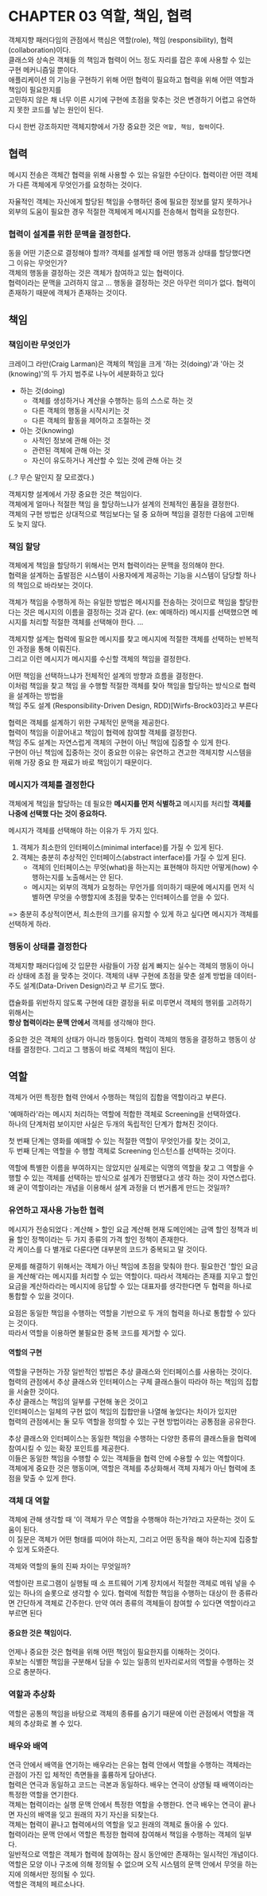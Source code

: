 # CHAPTER 03 역할, 책임, 협력

객체지향 패러다임의 관점에서 핵심은 역할(role), 책임 (responsibility), 협력(collaboration)이다.  
클래스와 상속은 객체들 의 책임과 협력이 어느 정도 자리를 잡은 후에 사용할 수 있는 구현 메커니즘일 뿐이다.  
애플리케이션 의 기능을 구현하기 위해 어떤 협력이 필요하고 협력을 위해 어떤 역할과 책임이 필요한지를   
고민하지 않은 채 너무 이른 시기에 구현에 초점을 맞추는 것은 변경하기 어렵고 유연하지 못한 코드를 낳는 원인이 된다.

다시 한번 강조하지만 객체지향에서 가장 중요한 것은 `역할, 책임, 협력`이다.

## 협력
메시지 전송은 객체간 협력을 위해 사용할 수 있는 유일한 수단이다.
협력이란 어떤 객체가 다른 객체에게 무엇인가를 요청하는 것이다.   

자율적인 객체는 자신에게 할당된 책임을 수행하던 중에 필요한 정보를 알지 못하거나  
외부의 도움이 필요한 경우 적절한 객체에게 메시지를 전송해서 협력을 요청한다.

### 협력이 설계를 위한 문맥을 결정한다. 
동을 어떤 기준으로 결정해야 할까? 객체를 설계할 때 어떤 행동과 상태를 할당했다면 그 이유는 무엇인가?  
객체의 행동을 결정하는 것은 객체가 참여하고 있는 협력이다.  
협력이라는 문맥을 고려하지 않고 ... 행동을 결정하는 것은 아무런 의미가 없다. 협력이 존재하기 때문에 객체가 존재하는 것이다.

## 책임
### 책임이란 무엇인가 
크레이그 라만(Craig Larman)은 객체의 책임을 크게 '하는 것(doing)'과 '아는 것(knowing)'의 두 가지 범주로 나누어 세분화하고 있다  

- 하는 것(doing)  
  - 객체를 생성하거나 계산을 수행하는 등의 스스로 하는 것 
  - 다른 객체의 행동을 시작시키는 것 
  - 다른 객체의 활동을 제어하고 조절하는 것
- 아는 것(knowing)  
  - 사적인 정보에 관해 아는 것
  - 관련된 객체에 관해 아는 것
  - 자신이 유도하거나 게산할 수 있는 것에 관해 아는 것

(..? 무슨 말인지 잘 모르겠다.)

객체지향 설계에서 가장 중요한 것은 책임이다.  
객체에게 얼마나 적절한 책임 을 할당하느냐가 설계의 전체적인 품질을 결정한다.  
객체의 구현 방법은 상대적으로 책임보다는 덜 중 요하며 책임을 결정한 다음에 고민해도 늦지 않다.

### 책임 할당
객체에게 책임을 할당하기 위해서는 먼저 협력이라는 문맥을 정의해야 한다.  
협력을 설계하는 출발점은 시스템이 사용자에게 제공하는 기능을 시스템이 담당할 하나의 책임으로 바라보는 것이다.  

객체가 책임을 수행하게 하는 유일한 방법은 메시지를 전송하는 것이므로 책임을 할당한다는 것은 메시지의 이름을 결정하는 것과 같다.
(ex: 예매하라)
메시지를 선택했으면 메시지를 처리할 적절한 객체를 선택해야 한다.
... 

객체지향 설계는 협력에 필요한 메시지를 찾고 메시지에 적절한 객체를 선택하는 반복적인 과정을 통해 이뤄진다.  
그리고 이런 메시지가 메시지를 수신할 객체의 책임을 결정한다.  

어떤 책임을 선택하느냐가 전체적인 설계의 방향과 흐름을 결정한다.  
이처럼 책임을 찾고 책임 을 수행할 적절한 객체를 찾아 책임을 할당하는 방식으로 협력을 설계하는 방법을  
책임 주도 설계 (Responsibility-Driven Design, RDD)[Wirfs-Brock03]라고 부른다

협력은 객체를 설계하기 위한 구체적인 문맥을 제공한다.  
협력이 책임을 이끌어내고 책임이 협력에 참여할 객체를 결정한다.  
책임 주도 설계는 자연스럽게 객체의 구현이 아닌 책임에 집중할 수 있게 한다.  
구현이 아닌 책임에 집중하는 것이 중요한 이유는 유연하고 견고한 객체지향 시스템을 위해 가장 중요 한 재료가 바로 책임이기 때문이다.  

### 메시지가 객체를 결정한다
객체에게 책임을 할당하는 데 필요한 **메시지를 먼저 식별하고** 메시지를 처리할 **객체를 나중에 선택했 다는 것이 중요하다.**

메시지가 객체를 선택해야 하는 이유가 두 가지 있다. 
1. 객체가 최소한의 인터페이스(minimal interface)를 가질 수 있게 된다.
2. 객체는 충분히 추상적인 인터페이스(abstract interface)를 가질 수 있게 된다. 
   - 객체의 인터페이스는 무엇(what)을 하는지는 표현해야 하지만 어떻게(how) 수행하는지를 노출해서는 안 된다. 
   - 메시지는 외부의 객체가 요청하는 무언가를 의미하기 때문에 메시지를 먼저 식별하면 무엇을 수행할지에 초점을 맞추는 인터페이스를 얻을 수 있다.

=> 충분히 추상적이면서, 최소한의 크기를 유지할 수 있게 하고 싶다면 메시지가 객체를 선택하게 하라. 

### 행동이 상태를 결정한다
객체지향 패러다임에 갓 입문한 사람들이 가장 쉽게 빠지는 실수는 객체의 행동이 아니라 상태에 초점 을 맞추는 것이다.
객체의 내부 구현에 초점을 맞춘 설계 방법을 데이터-주도 설계(Data-Driven Design)라고 부 르기도 했다.

캡슐화를 위반하지 않도록 구현에 대한 결정을 뒤로 미루면서 객체의 행위를 고려하기 위해서는  
**항상 협력이라는 문맥 안에서** 객체를 생각해야 한다.

중요한 것은 객체의 상태가 아니라 행동이다.
협력이 객체의 행동을 결정하고 행동이 상태를 결정한다. 그리고 그 행동이 바로 객체의 책임이 된다.

## 역할
객체가 어떤 특정한 협력 안에서 수행하는 책임의 집합을 역할이라고 부른다.

'예매하라'라는 메시지 처리하는 역할에 적합한 객체로 Screening을 선택하였다.  
하나의 단계처럼 보이지만 사실은 두개의 독립적인 단계가 합쳐진 것이다. 

첫 번째 단계는 영화를 예매할 수 있는 적절한 역할이 무엇인가를 찾는 것이고,  
두 번째 단계는 역할을 수 행할 객체로 Screening 인스턴스를 선택하는 것이다. 

역할에 특별한 이름을 부여하지는 않았지만 실제로는 익명의 역할을 찾고 그 역할을 수행할 수 있는 객체를 선택하는 방식으로 설계가 진행됐다고 생각 하는 것이 자연스럽다.
왜 굳이 역할이라는 개념을 이용해서 설계 과정을 더 번거롭게 만드는 것일까?  

### 유연하고 재사용 가능한 협력
메시지가 전송되었다 : 계산해 > 할인 요금 계산해
현재 도메인에는 금액 할인 정책과 비율 할인 정책이라는 두 가지 종류의 가격 할인 정책이 존재한다.  
각 케이스를 다 별개로 다룬다면 대부분의 코드가 중복되고 말 것이다.

문제를 해결하기 위해서는 객체가 아닌 책임에 초점을 맞춰야 한다.
필요한건 '할인 요금을 계산해'라는 메시지를 처리할 수 있는 역할이다.
따라서 객체라는 존재를 지우고 할인 요금을 계산하라라는 메시지에 응답할 수 있는 대표자를 생각한다면 두 협력을 하나로 통합할 수 있을 것이다.

요점은 동일한 책임을 수행하는 역할을 기반으로 두 개의 협력을 하나로 통합할 수 있다는 것이다.   
따라서 역할을 이용하면 불필요한 중복 코드를 제거할 수 있다.  

#### 역할의 구현
역할을 구현하는 가장 일반적인 방법은 추상 클래스와 인터페이스를 사용하는 것이다.  
협력의 관점에서 추상 클래스와 인터페이스는 구체 클래스들이 따라야 하는 책임의 집합을 서술한 것이다.  
추상 클래스는 책임의 일부를 구현해 놓은 것이고  
인터페이스는 일체의 구현 없이 책임의 집합만을 나열해 놓았다는 차이가 있지만  
협력의 관점에서는 둘 모두 역할을 정의할 수 있는 구현 방법이라는 공통점을 공유한다.

추상 클래스와 인터페이스는 동일한 책임을 수행하는 다양한 종류의 클래스들을 협력에 참여시킬 수 있는 확장 포인트를 제공한다.  
이들은 동일한 책임을 수행할 수 있는 객체들을 협력 안에 수용할 수 있는 역할이다.  
객체에게 중요한 것은 행동이며, 역할은 객체를 추상화해서 객체 자체가 아닌 협력에 초점을 맞출 수 있게 한다.


### 객체 대 역할
객체에 관해 생각할 때 '이 객체가 무슨 역할을 수행해야 하는가?라고 자문하는 것이 도움이 된다.  
이 질문은 객체가 어떤 형태를 띠어야 하는지, 그리고 어떤 동작을 해야 하는지에 집중할 수 있게 도와준다.  

객체와 역할의 둘의 진짜 차이는 무엇일까?

역할이란 프로그램이 실행될 때 소 프트웨어 기계 장치에서 적절한 객체로 메워 넣을 수 있는 하나의 슬롯으로 생각할 수 있다.
협력에 적합한 책임을 수행하는 대상이 한 종류라면 간단하게 객체로 간주한다. 만약 여러 종류의 객체들이 참여할 수 있다면 역할이라고 부르면 된다

#### 중요한 것은 책임이다. 
언제나 중요한 것은 협력을 위해 어떤 책임이 필요한지를 이해하는 것이다.  
후보는 식별한 책임을 구분해서 담을 수 있는 일종의 빈자리로서의 역할을 수행하는 것으로 충분하다.

### 역할과 추상화 
역할은 공통의 책임을 바탕으로 객체의 종류를 숨기기 때문에 이런 관점에서 역할을 객체의 추상화로 볼 수 있다.

### 배우와 배역 
연극 안에서 배역을 연기하는 배우라는 은유는 협력 안에서 역할을 수행하는 객체라는 관점이 가진 입 체적인 측면들을 훌륭하게 담아낸다.  
협력은 연극과 동일하고 코드는 극본과 동일하다. 배우는 연극이 상영될 때 배역이라는 특정한 역할을 연기한다.  
객체는 협력이라는 실행 문맥 안에서 특정한 역할을 수행한다. 연극 배우는 연극이 끝나면 자신의 배역을 잊고 원래의 자기 자신을 되찾는다.  
객체는 협력이 끝나고 협력에서의 역할을 잊고 원래의 객체로 돌아올 수 있다.  
협력이라는 문맥 안에서 역할은 특정한 협력에 참여해서 책임을 수행하는 객체의 일부다.  
일반적으로 역할은 객체가 협력에 참여하는 잠시 동안에만 존재하는 일시적인 개념이다.  
역할은 모양 이나 구조에 의해 정의될 수 없으며 오직 시스템의 문맥 안에서 무엇을 하는지에 의해서만 정의될 수 있다.  
역할은 객체의 페르소나다.